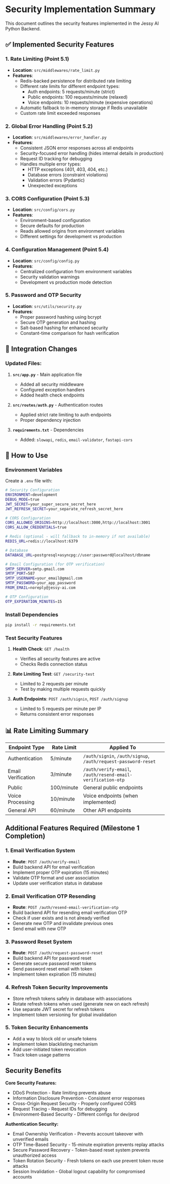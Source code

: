 # Security Implementation Summary

This document outlines the security features implemented in the Jessy AI Python Backend.

## ✅ Implemented Security Features

### 1. Rate Limiting (Point 5.1)
- **Location**: `src/middlewares/rate_limit.py`
- **Features**:
  - Redis-backed persistence for distributed rate limiting
  - Different rate limits for different endpoint types:
    - Auth endpoints: 5 requests/minute (strict)
    - Public endpoints: 100 requests/minute (relaxed)
    - Voice endpoints: 10 requests/minute (expensive operations)
  - Automatic fallback to in-memory storage if Redis unavailable
  - Custom rate limit exceeded responses

### 2. Global Error Handling (Point 5.2)
- **Location**: `src/middlewares/error_handler.py`
- **Features**:
  - Consistent JSON error responses across all endpoints
  - Security-focused error handling (hides internal details in production)
  - Request ID tracking for debugging
  - Handles multiple error types:
    - HTTP exceptions (401, 403, 404, etc.)
    - Database errors (constraint violations)
    - Validation errors (Pydantic)
    - Unexpected exceptions

### 3. CORS Configuration (Point 5.3)
- **Location**: `src/config/cors.py`
- **Features**:
  - Environment-based configuration
  - Secure defaults for production
  - Reads allowed origins from environment variables
  - Different settings for development vs production

### 4. Configuration Management (Point 5.4)
- **Location**: `src/config/config.py`
- **Features**:
  - Centralized configuration from environment variables
  - Security validation warnings
  - Development vs production mode detection

### 5. Password and OTP Security
- **Location**: `src/utils/security.py`
- **Features**:
  - Proper password hashing using bcrypt
  - Secure OTP generation and hashing
  - Salt-based hashing for enhanced security
  - Constant-time comparison for hash verification

## 🔧 Integration Changes

### Updated Files:

1. **`src/app.py`** - Main application file
   - Added all security middleware
   - Configured exception handlers
   - Added health check endpoints

2. **`src/routes/auth.py`** - Authentication routes
   - Applied strict rate limiting to auth endpoints
   - Proper dependency injection

3. **`requirements.txt`** - Dependencies
   - Added: `slowapi`, `redis`, `email-validator`, `fastapi-cors`

## 🚀 How to Use

### Environment Variables
Create a `.env` file with:
```bash
# Security Configuration
ENVIRONMENT=development
DEBUG_MODE=true
JWT_SECRET=your_super_secure_secret_here
JWT_REFRESH_SECRET=your_separate_refresh_secret_here

# CORS Configuration
CORS_ALLOWED_ORIGINS=http://localhost:3000,http://localhost:3001
CORS_ALLOW_CREDENTIALS=true

# Redis (optional - will fallback to in-memory if not available)
REDIS_URL=redis://localhost:6379

# Database
DATABASE_URL=postgresql+asyncpg://user:password@localhost/dbname

# Email Configuration (for OTP verification)
SMTP_SERVER=smtp.gmail.com
SMTP_PORT=587
SMTP_USERNAME=your_email@gmail.com
SMTP_PASSWORD=your_app_password
FROM_EMAIL=noreply@jessy-ai.com

# OTP Configuration
OTP_EXPIRATION_MINUTES=15
```

### Install Dependencies
```bash
pip install -r requirements.txt
```

### Test Security Features

1. **Health Check**: `GET /health`
   - Verifies all security features are active
   - Checks Redis connection status

2. **Rate Limiting Test**: `GET /security-test`
   - Limited to 2 requests per minute
   - Test by making multiple requests quickly

3. **Auth Endpoints**: `POST /auth/signin`, `POST /auth/signup`
   - Limited to 5 requests per minute per IP
   - Returns consistent error responses

## 📊 Rate Limiting Summary

| Endpoint Type | Rate Limit | Applied To |
|---------------|------------|------------|
| Authentication | 5/minute | `/auth/signin`, `/auth/signup`, `/auth/request-password-reset` |
| Email Verification | 3/minute | `/auth/verify-email`, `/auth/resend-email-verification-otp` |
| Public | 100/minute | General public endpoints |
| Voice Processing | 10/minute | Voice endpoints (when implemented) |
| General API | 60/minute | Other API endpoints |


## Additional Features Required (Milestone 1 Completion)

### 1. Email Verification System
- **Route**: `POST /auth/verify-email`
- Build backend API for email verification
- Implement proper OTP expiration (15 minutes)
- Validate OTP format and user association
- Update user verification status in database

### 2. Email Verification OTP Resending
- **Route**: `POST /auth/resend-email-verification-otp`
- Build backend API for resending email verification OTP
- Check if user exists and is not already verified
- Generate new OTP and invalidate previous ones
- Send email with new OTP

### 3. Password Reset System
- **Route**: `POST /auth/request-password-reset`
- Build backend API for password reset
- Generate secure password reset tokens
- Send password reset email with token
- Implement token expiration (15 minutes)

### 4. Refresh Token Security Improvements
- Store refresh tokens safely in database with associations
- Rotate refresh tokens when used (generate new on each refresh)
- Use separate JWT secret for refresh tokens
- Implement token versioning for global invalidation

### 5. Token Security Enhancements
- Add a way to block old or unsafe tokens
- Implement token blacklisting mechanism
- Add user-initiated token revocation
- Track token usage patterns

## Security Benefits

**Core Security Features:**
- DDoS Protection - Rate limiting prevents abuse
- Information Disclosure Prevention - Consistent error responses
- Cross-Origin Request Security - Properly configured CORS
- Request Tracing - Request IDs for debugging
- Environment-Based Security - Different configs for dev/prod

**Authentication Security:**
- Email Ownership Verification - Prevents account takeover with unverified emails
- OTP Time-Based Security - 15-minute expiration prevents replay attacks
- Secure Password Recovery - Token-based reset system prevents unauthorized access
- Token Rotation Security - Fresh tokens on each use prevent token reuse attacks
- Session Invalidation - Global logout capability for compromised accounts

